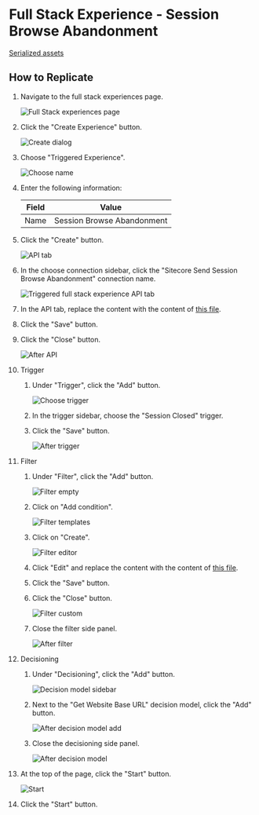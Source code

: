 # Full Stack Experience - Session Browse Abandonment

[Serialized assets](/demo/experience/personalize/experiences/fullstack/Session%20Browse%20Abandonment)

## How to Replicate

1. Navigate to the full stack experiences page.

   ![Full Stack experiences page](/docs/cdp-personalize/experiences/fullStack/Full-stack-experiences-page.png)

2. Click the "Create Experience" button.

   ![Create dialog](/docs/cdp-personalize/experiences/fullStack/Create-dialog.png)

3. Choose "Triggered Experience".

   ![Choose name](/docs/cdp-personalize/experiences/fullStack/Create-dialog-name.png)

4. Enter the following information:

   | Field | Value                      |
   | ----- | -------------------------- |
   | Name  | Session Browse Abandonment |

5. Click the "Create" button.

   ![API tab](/docs/cdp-personalize/experiences/fullStack/Choose-connection.png)

6. In the choose connection sidebar, click the "Sitecore Send Session Browse Abandonment" connection name.

   ![Triggered full stack experience API tab](/docs/cdp-personalize/experiences/fullStack/Triggered-full-stack-experience-api-tab.png)

7. In the API tab, replace the content with the content of [this file](/demo/experience/personalize/experiences/fullStack/Session%20Browse%20Abandonment/Personalisation.txt).
8. Click the "Save" button.
9. Click the "Close" button.

   ![After API](After-api.png)

10. Trigger

    1. Under "Trigger", click the "Add" button.

       ![Choose trigger](/docs/cdp-personalize/experiences/fullStack/Triggered-triggers-list.png)

    2. In the trigger sidebar, choose the "Session Closed" trigger.
    3. Click the "Save" button.

       ![After trigger](After-trigger.png)

11. Filter

    1. Under "Filter", click the "Add" button.

       ![Filter empty](/docs/cdp-personalize/experiments/web/Filter-empty.png)

    2. Click on "Add condition".

       ![Filter templates](/docs/cdp-personalize/experiments/web/Filter-templates.png)

    3. Click on "Create".

       ![Filter editor](/docs/cdp-personalize/experiments/web/Filter-editor.png)

    4. Click "Edit" and replace the content with the content of [this file](/demo/experience/personalize/experiences/fullStack/Session%20Browse%20Abandonment/Identified%20guests%20without%20purchased%20ticket%20condition.js).
    5. Click the "Save" button.
    6. Click the "Close" button.

       ![Filter custom](/docs/cdp-personalize/experiments/web/Filter-custom.png)

    7. Close the filter side panel.

       ![After filter](After-filter.png)

12. Decisioning

    1. Under "Decisioning", click the "Add" button.

       ![Decision model sidebar](/docs/cdp-personalize/experiences/fullStack/Choose-decision-model.png)

    2. Next to the "Get Website Base URL" decision model, click the "Add" button.

       ![After decision model add](After-decision-model-add.png)

    3. Close the decisioning side panel.

       ![After decision model](After-decision-model.png)

13. At the top of the page, click the "Start" button.

    ![Start](/docs/cdp-personalize/experiments/web/Start.png)

14. Click the "Start" button.
